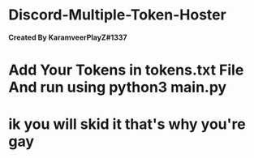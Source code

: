 # Discord-Multiple-Token-Hoster

**Created By KaramveerPlayZ#1337**

# Add Your Tokens in tokens.txt File And run using python3 main.py

# ik you will skid it that's why you're gay

